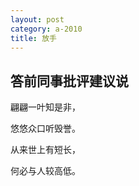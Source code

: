 ```yaml
---
layout: post
category: a-2010
title: 放手
---
```


## 答前同事批评建议说 ##

翩翩一叶知是非，

悠悠众口听毁誉。

从来世上有短长，

何必与人较高低。